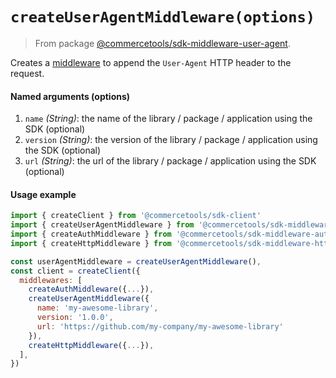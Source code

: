 # `createUserAgentMiddleware(options)`

> From package [@commercetools/sdk-middleware-user-agent](/docs/sdk/api/README.md#sdk-middleware-user-agent).

Creates a [middleware](/docs/sdk/Glossary.md#middleware) to append the `User-Agent` HTTP header to the request.

#### Named arguments (options)

1. `name` *(String)*: the name of the library / package / application using the SDK (optional)
2. `version` *(String)*: the version of the library / package / application using the SDK (optional)
3. `url` *(String)*: the url of the library / package / application using the SDK (optional)


#### Usage example

```js
import { createClient } from '@commercetools/sdk-client'
import { createUserAgentMiddleware } from '@commercetools/sdk-middleware-user-agent'
import { createAuthMiddleware } from '@commercetools/sdk-middleware-auth'
import { createHttpMiddleware } from '@commercetools/sdk-middleware-http'

const userAgentMiddleware = createUserAgentMiddleware(),
const client = createClient({
  middlewares: [
    createAuthMiddleware({...}),
    createUserAgentMiddleware({
      name: 'my-awesome-library',
      version: '1.0.0',
      url: 'https://github.com/my-company/my-awesome-library'
    }),
    createHttpMiddleware({...}),
  ],
})
```
